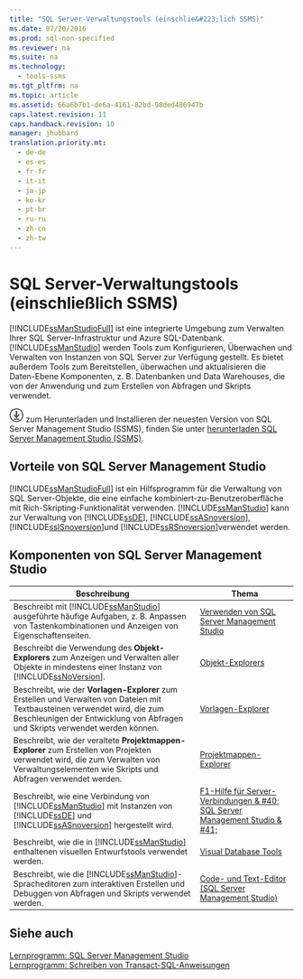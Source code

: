 ```yaml
---
title: "SQL Server-Verwaltungstools (einschlie&#223;lich SSMS)"
ms.date: 07/20/2016
ms.prod: sql-non-specified
ms.reviewer: na
ms.suite: na
ms.technology: 
  - tools-ssms
ms.tgt_pltfrm: na
ms.topic: article
ms.assetid: 66a6b7b1-de6a-4161-82bd-98ded486947b
caps.latest.revision: 11
caps.handback.revision: 10
manager: jhubbard
translation.priority.mt: 
  - de-de
  - es-es
  - fr-fr
  - it-it
  - ja-jp
  - ko-kr
  - pt-br
  - ru-ru
  - zh-cn
  - zh-tw
---
```

# SQL Server-Verwaltungstools (einschlie&#223;lich SSMS)
[!INCLUDE[ssManStudioFull](../content/includes/ssManStudioFull_md.md)] ist eine integrierte Umgebung zum Verwalten Ihrer SQL Server-Infrastruktur und Azure SQL-Datenbank. [!INCLUDE[ssManStudio](../content/includes/ssManStudio_md.md)] werden Tools zum Konfigurieren, Überwachen und Verwalten von Instanzen von SQL Server zur Verfügung gestellt. Es bietet außerdem Tools zum Bereitstellen, überwachen und aktualisieren die Daten\-Ebene Komponenten, z. B. Datenbanken und Data Warehouses, die von der Anwendung und zum Erstellen von Abfragen und Skripts verwendet.  
  
[![Wechseln Sie zur Downloadseite](../content/media/download.png)](https://msdn.microsoft.com/library/mt238290.aspx) zum Herunterladen und Installieren der neuesten Version von SQL Server Management Studio (SSMS), finden Sie unter [herunterladen SQL Server Management Studio (SSMS)](https://msdn.microsoft.com/library/mt238290.aspx).  
  
## Vorteile von SQL Server Management Studio  
[!INCLUDE[ssManStudioFull](../content/includes/ssManStudioFull_md.md)] ist ein Hilfsprogramm für die Verwaltung von SQL Server-Objekte, die eine einfache kombiniert\-zu\-Benutzeroberfläche mit Rich-Skripting-Funktionalität verwenden. [!INCLUDE[ssManStudio](../content/includes/ssManStudio_md.md)] kann zur Verwaltung von [!INCLUDE[ssDE](../content/includes/ssDE_md.md)], [!INCLUDE[ssASnoversion](../content/includes/ssASnoversion_md.md)], [!INCLUDE[ssISnoversion](../content/includes/ssISnoversion_md.md)]und [!INCLUDE[ssRSnoversion](../content/includes/ssRSnoversion_md.md)]verwendet werden.  
  
## Komponenten von SQL Server Management Studio  
  
|Beschreibung|Thema|  
|---------------|---------|  
|Beschreibt mit [!INCLUDE[ssManStudio](../content/includes/ssManStudio_md.md)] ausgeführte häufige Aufgaben, z. B. Anpassen von Tastenkombinationen und Anzeigen von Eigenschaftenseiten.|[Verwenden von SQL Server Management Studio](../content/Use-SQL-Server-Management-Studio.md)|  
|Beschreibt die Verwendung des **Objekt-Explorers** zum Anzeigen und Verwalten aller Objekte in mindestens einer Instanz von [!INCLUDE[ssNoVersion](../content/includes/ssNoVersion_md.md)].|[Objekt-Explorers](../content/Object-Explorer.md)|  
|Beschreibt, wie der **Vorlagen-Explorer** zum Erstellen und Verwalten von Dateien mit Textbausteinen verwendet wird, die zum Beschleunigen der Entwicklung von Abfragen und Skripts verwendet werden können.|[Vorlagen-Explorer](../content/Template-Explorer.md)|  
|Beschreibt, wie der veraltete **Projektmappen-Explorer** zum Erstellen von Projekten verwendet wird, die zum Verwalten von Verwaltungselementen wie Skripts und Abfragen verwendet werden.|[Projektmappen-Explorer](../content/Solution-Explorer.md)|  
|Beschreibt, wie eine Verbindung von [!INCLUDE[ssManStudio](../content/includes/ssManStudio_md.md)] mit Instanzen von [!INCLUDE[ssDE](../content/includes/ssDE_md.md)] und [!INCLUDE[ssASnoversion](../content/includes/ssASnoversion_md.md)] hergestellt wird.|[F1-Hilfe für Server-Verbindungen & #40; SQL Server Management Studio & #41;](../content/F1-Help-for-Server-Connections--SQL-Server-Management-Studio-.md)|  
|Beschreibt, wie die in [!INCLUDE[ssManStudio](../content/includes/ssManStudio_md.md)] enthaltenen visuellen Entwurfstools verwendet werden.|[Visual Database Tools](../content/Visual-Database-Tools.md)|  
|Beschreibt, wie die [!INCLUDE[ssManStudio](../content/includes/ssManStudio_md.md)]-Spracheditoren zum interaktiven Erstellen und Debuggen von Abfragen und Skripts verwendet werden.|[Code- und Text-Editor (SQL Server Management Studio)](assetId:///062051e4-4b77-4969-98ae-d2547c24ce3e)|  
  
## Siehe auch  
[Lernprogramm: SQL Server Management Studio](assetId:///d2bade70-07cf-4d94-b5d2-88aecb538ed1)  
[Lernprogramm: Schreiben von Transact-SQL-Anweisungen](assetId:///2addc9be-67d0-423d-a457-192fe9d7d058)  
  
